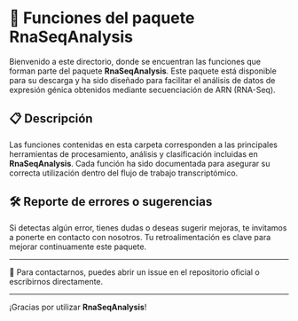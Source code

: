 # 📂 Funciones del paquete RnaSeqAnalysis

Bienvenido a este directorio, donde se encuentran las funciones que forman parte del paquete **RnaSeqAnalysis**. Este paquete está disponible para su descarga y ha sido diseñado para facilitar el análisis de datos de expresión génica obtenidos mediante secuenciación de ARN (RNA-Seq).

## 📋 Descripción

Las funciones contenidas en esta carpeta corresponden a las principales herramientas de procesamiento, análisis y clasificación incluidas en **RnaSeqAnalysis**. Cada función ha sido documentada para asegurar su correcta utilización dentro del flujo de trabajo transcriptómico.

## 🛠️ Reporte de errores o sugerencias

Si detectas algún error, tienes dudas o deseas sugerir mejoras, te invitamos a ponerte en contacto con nosotros. Tu retroalimentación es clave para mejorar continuamente este paquete.

---

📧 Para contactarnos, puedes abrir un issue en el repositorio oficial o escribirnos directamente.

---

¡Gracias por utilizar **RnaSeqAnalysis**!
